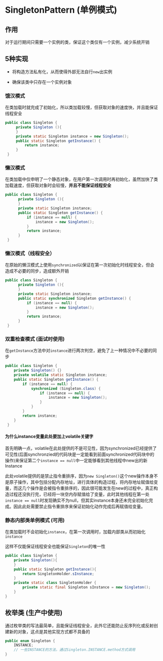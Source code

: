 # SingletonPattern (单例模式)

## 作用

对于运行期间只需要一个实例的类，保证这个类仅有一个实例，减少系统开销

## 5种实现

- 将构造方法私有化，从而使得外部无法自行`new`出实例

- 确保该类中只存在一个实例对象

### 饿汉模式

在类加载时就完成了初始化，所以类加载较慢，但获取对象的速度快，并且能保证线程安全

```java
public class Singleton {
     private Singleton (){
     }
     private static Singleton instance = new Singleton();
     public static Singleton getInstance() {  
         return instance;  
     }
 }  
```

### 懒汉模式

在类加载中仅申明了一个静态对象，在用户第一次调用时再初始化，虽然加快了类加载速度，但获取对象时会较慢，**并且不能保证线程安全**

```java
public class Singleton {  
      private Singleton (){
      }
      private static Singleton instance;  
      public static Singleton getInstance() {  
          if (instance == null) {  
              instance = new Singleton();  
          }  
          return instance;  
      }  
 }  
```

### 懒汉模式（线程安全）

在原始的懒汉模式上使用`synchronized`以保证在第一次初始化时线程安全，但会造成不必要的同步，造成额外开销

```java
public class Singleton {  
      private Singleton (){
      }
      private static Singleton instance;  
      public static synchronized Singleton getInstance() {  
          if (instance == null) {  
              instance = new Singleton();  
          }  
          return instance;  
      }  
 }  
```

### 双重检查模式 (面试时使用)

在`getInstance`方法中对`instance`进行两次判空，避免了上一种情况中不必要的同步

```java
public class Singleton {   
    private Singleton() {}
    private volatile static Singleton instance;
    public static Singleton getInstance() {
        if (instance == null) {
            synchronized (Singleton.class) {
                if (instance == null) {
                    instance = new Singleton();
                }
            }
        }
        return instance;
    }
 }
```

#### 为什么instance变量此处要加上volatile关键字

首先明确一点，volatile在此处提供的不是可见性，因为synchronized已经提供了可见性(后面synchronzied的代码块是一定能看到前面synchronized代码块中的操作)来保证第二个`instance == null`中一定能够看到其他线程中new出的新Instance

此处volatile提供的是禁止指令重排序，因为`new Singleton()`这个new操作本身不是原子操作，其中包括分配内存地址，进行具体的构造过程，将内存地址赋值给变量，而这几个操作是会被指令重排序的，因此很可能发生在new的过程中，真正构造过程还没执行完，已经将一块空内存赋值给了变量，此时其他线程在第一处`instance == null`时发现确实不为null，但其实instance本身还未完全初始化完成。因此此处需要禁止指令重排序来保证初始化动作完成后再赋值给变量。

### 静态内部类单例模式 (可用)

在类加载时不会初始化`instance`，在第一次调用时，加载内部类从而初始化`instance`

这样不仅能保证线程安全也能保证`Singleton`的唯一性

```java
public class Singleton { 
    private Singleton(){
    }
    public static Singleton getInstance(){  
        return SingletonHolder.sInstance;  
    }  
    private static class SingletonHolder {  
        private static final Singleton sInstance = new Singleton();  
    }  
}
```

## 枚举类 (生产中使用)

通过枚举类的写法最简单，且能保证线程安全，此外它还能防止反序列化或反射创建新的对象，这点是其他实现方式都不具备的

```java
public enum Singleton {
    INSTANCE;
    // 一些INSTANCE的方法，通过Singleton.INSTANCE.method方式调用
}
```


